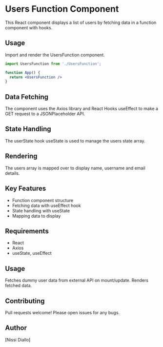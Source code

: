 # Users Function Component

This React component displays a list of users by fetching data in a function component with hooks.

## Usage

Import and render the UsersFunction component.

```jsx
import UsersFunction from './UsersFunction';

function App() {
  return <UsersFunction />
} 
```

## Data Fetching

The component uses the Axios library and React Hooks useEffect to make a GET request to a JSONPlaceholder API.

## State Handling

The userState hook useState is used to manage the users state array.

## Rendering

The users array is mapped over to display name, username and email details.

## Key Features

- Function component structure 
- Fetching data with useEffect hook
- State handling with useState
- Mapping data to display

## Requirements

- React
- Axios
- useState, useEffect

## Usage

Fetches dummy user data from external API on mount/update.
Renders fetched data.

## Contributing

Pull requests welcome! Please open issues for any bugs.

## Author

[Nissi Diallo]
